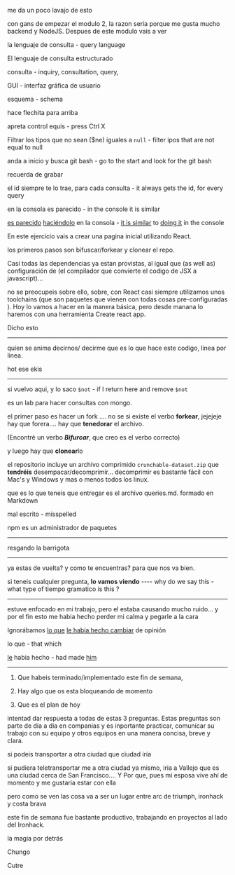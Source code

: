 me da un poco lavajo de esto





con gans de empezar el modulo 2, la razon seria porque me gusta mucho backend y NodeJS. Despues de este modulo vais a ver 



la lenguaje de consulta - query language



El lenguaje de consulta estructurado



consulta - inquiry, consultation, query, 

GUI - interfaz gráfica de usuario



esquema - schema





hace flechita para arriba



apreta control equis - press Ctrl X





Filtrar los tipos que no sean ($ne) iguales a `null` - filter ipos that are not equal to null



anda a inicio y busca git bash - go to the start and look for the git bash



recuerda de grabar



el id siempre te lo trae, para cada consulta - it always gets the id, for every query



en la consola es parecido - in the console it is similar

<u>es parecido</u> <u>haciéndolo</u> en la consola - <u>it is similar</u> to <u>doing it</u> in the console









En este ejercicio vais a crear una pagina inicial utilizando React.

los primeros pasos son bifuscar/forkear y clonear el repo.

Casi todas las dependencias ya estan provistas, al igual que (as well as) configuración de  (el compilador que convierte el codigo de JSX a javascript)... 

no se preocupeis sobre ello, sobre, con React casi siempre utilizamos unos toolchains (que son paquetes que vienen con todas cosas pre-configuradas ). Hoy lo vamos a hacer en la manera básica, pero desde manana lo haremos con una herramienta Create react app.



Dicho esto

 

----





quien se anima decirnos/ decirme que es lo que hace este codigo, linea por linea.







hot ese ekis

------



si vuelvo aqui,  y lo saco `$not` - if I return here and remove `$not`







es un lab para hacer consultas con mongo.



el primer paso es hacer un fork .... no se si existe el verbo **forkear**, jejejeje  hay que forera.... hay que **tenedorar** el archivo. 

(Encontré un verbo ***Bifurcar***, que creo es el verbo correcto)



y luego hay que **clonear**lo



el repositorio incluye un archivo comprimido `crunchable-dataset.zip` que **tendréis**  desempacar/decomprimir... decomprimir es bastante fácil con Mac's y Windows y mas o menos todos los linux.



que es lo que teneis que entregar es el archivo queries.md. formado en Markdown





mal escrito -  misspelled 



npm es un administrador de paquetes







------



resgando la barrigota



-----



ya estas de vuelta? y como te encuentras? para que nos va bien.





si teneis cualquier pregunta, **lo vamos viendo** ---- why do we say this - what type of tiempo gramatico is this ? 





-----



estuve enfocado en mi trabajo, pero el estaba causando mucho ruido... y por el fin esto me habia hecho perder mi calma y pegarle a la cara



Ignorábamos <u>lo que</u>  <u>le había hecho cambiar</u> de opinión

lo que - that which

<u>le</u> habia hecho - had made <u>him</u>





-----





1. Que habeis terminado/implementado este fin de semana,



2. Hay algo que os esta bloqueando de momento



3. Que es el plan de hoy



intentad dar respuesta a todas de estas 3 preguntas. Estas preguntas son parte de dia a dia en companias y es inportante practicar, comunicar su trabajo con su equipo y otros equipos en una manera concisa, breve y clara.





si podeis transportar a otra ciudad que ciudad iría



si pudiera teletransportar me a otra ciudad ya mismo, iria a Vallejo que es una ciudad cerca de San Francisco.... Y Por que, pues mi esposa vive ahí de momento y me gustaria estar con ella







pero como se ven las cosa va a ser un lugar entre arc de triumph, ironhack y costa brava











este fin de semana fue bastante productivo, trabajando en proyectos al lado del Ironhack.







la magia por detrás







Chungo



Cutre